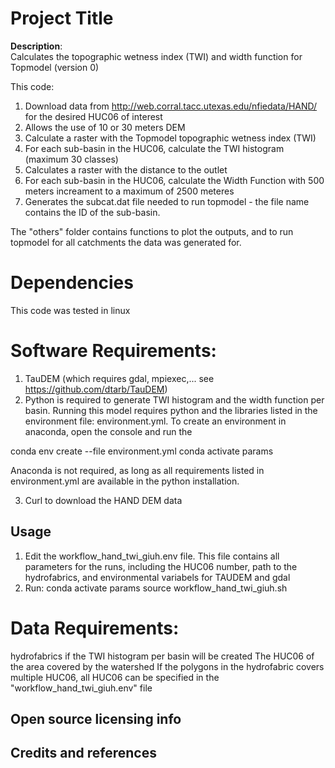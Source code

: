 
# Project Title

**Description**:  
Calculates the topographic wetness index (TWI) and width function for Topmodel (version 0)

This code:
1) Download data from http://web.corral.tacc.utexas.edu/nfiedata/HAND/ for the desired HUC06 of interest
2) Allows the use of 10 or 30 meters DEM
3) Calculate a raster with the Topmodel topographic wetness index (TWI) 
4) For each sub-basin in the HUC06, calculate the TWI histogram (maximum 30 classes)
5) Calculates a raster with the distance to the outlet
6) For each sub-basin in the HUC06, calculate the Width Function with 500 meters increament to a maximum of 2500 meteres 
7) Generates the subcat.dat file needed to run topmodel - the file name contains the ID of the sub-basin. 

The "others" folder contains functions to plot the outputs, and to run topmodel for all catchments the data was generated for. 

# Dependencies

 This code was tested in linux

# Software Requirements:
1) TauDEM (which requires gdal, mpiexec,... see https://github.com/dtarb/TauDEM)
2) Python is required to generate TWI histogram and the width function per basin. Running this model requires python and the libraries listed in the environment file: environment.yml. To create an environment in anaconda, open the console and run the 

conda env create --file environment.yml
conda activate params

 	
Anaconda is not required, as long as all requirements listed in environment.yml are available in the python installation. 

3) Curl to download the HAND DEM data

## Usage
1) Edit the workflow_hand_twi_giuh.env file. This file contains all parameters for the runs, including the HUC06 number, path to the hydrofabrics, and environmental variabels for TAUDEM and gdal
2) Run: 
conda activate params
source workflow_hand_twi_giuh.sh 

# Data Requirements:
hydrofabrics if the TWI histogram per basin will be created
The HUC06 of the area covered by the watershed
If the polygons in the hydrofabric covers multiple HUC06, all HUC06 can be specified in the "workflow_hand_twi_giuh.env" file  

## Open source licensing info


## Credits and references


